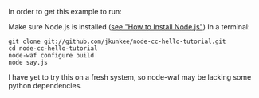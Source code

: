 
In order to get this example to run:

Make sure Node.js is installed ([see "How to Install Node.js"](http://howtonode.org/how-to-install-nodejs))
In a terminal:

    git clone git://github.com/jkunkee/node-cc-hello-tutorial.git
    cd node-cc-hello-tutorial
    node-waf configure build
    node say.js

I have yet to try this on a fresh system, so node-waf may be lacking some python dependencies. 
